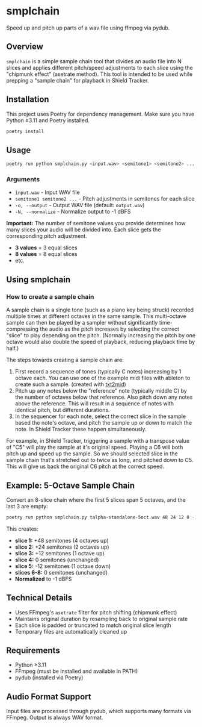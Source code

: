 # smplchain

Speed up and pitch up parts of a wav file using ffmpeg via pydub.

## Overview

`smplchain` is a simple sample chain tool that divides an audio file into N slices and applies different pitch/speed adjustments to each slice using the "chipmunk effect" (asetrate method). This tool is intended to be used while prepping a "sample chain" for playback in Shield Tracker. 

## Installation

This project uses Poetry for dependency management. Make sure you have Python ≥3.11 and Poetry installed.

```bash
poetry install
```

## Usage

```bash
poetry run python smplchain.py <input.wav> <semitone1> <semitone2> ... [options]
```

### Arguments

- `input.wav` - Input WAV file
- `semitone1 semitone2 ...` - Pitch adjustments in semitones for each slice
- `-o, --output` - Output WAV file (default: `output.wav`)
- `-N, --normalize` - Normalize output to -1 dBFS

**Important:** The number of semitone values you provide determines how many slices your audio will be divided into. Each slice gets the corresponding pitch adjustment.

- **3 values** = 3 equal slices
- **8 values** = 8 equal slices
- etc.


## Using smplchain

### How to create a sample chain

A sample chain is a single tone (such as a piano key being struck) recorded multiple times at different octaves in the same sample. This multi-octave sample can then be played by a sampler without significantly time-compressing the audio as the pitch increases by selecting the correct "slice" to play depending on the pitch. (Normally increasing the pitch by one octave would also double the speed of playback, reducing playback time by half.)

The steps towards creating a sample chain are:

1. First record a sequence of tones (typically C notes) increasing by 1 octave each. You can use one of the example midi files with ableton to create such a sample. (created with [txt2mid](https://github.com/alambicbicephale/txt2mid))
2. Pitch up any notes below the "reference" note (typically middle C) by the number of octaves below that reference. Also pitch down any notes above the reference. This will result in a sequence of notes with identical pitch, but different durations. 
3. In the sequencer for each note, select the correct slice in the sample based the note's octave, and pitch the sample up or down to match the note. In Shield Tracker these happen simultaneously. 

For example, in Shield Tracker, triggering a sample with a transpose value of "C5" will play the sample at it's original speed. Playing a C6 will both pitch up and speed up the sample. So we should selected slice in the sample chain that's stretched out to twice as long, and pitched down to C5. This will give us back the original C6 pitch at the correct speed.

## Example: 5-Octave Sample Chain

Convert an 8-slice chain where the first 5 slices span 5 octaves, and the last 3 are empty:

```bash
poetry run python smplchain.py talpha-standalone-5oct.wav 48 24 12 0 -12 0 0 0 -N -o talpha-5oct-stretched.wav
```

This creates:
- **slice 1:** +48 semitones (4 octaves up)
- **slice 2:** +24 semitones (2 octaves up)  
- **slice 3:** +12 semitones (1 octave up)
- **slice 4:** 0 semitones (unchanged)
- **slice 5:** -12 semitones (1 octave down)
- **slices 6-8:** 0 semitones (unchanged)
- **Normalized** to -1 dBFS

## Technical Details

- Uses FFmpeg's `asetrate` filter for pitch shifting (chipmunk effect)
- Maintains original duration by resampling back to original sample rate
- Each slice is padded or truncated to match original slice length
- Temporary files are automatically cleaned up

## Requirements

- Python ≥3.11
- FFmpeg (must be installed and available in PATH)
- pydub (installed via Poetry)

## Audio Format Support

Input files are processed through pydub, which supports many formats via FFmpeg. Output is always WAV format. 